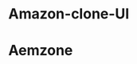 # Amazon-clone-UI
<H1>Aemzone</H1>
<div style="background-image:url('screenshot 2025-08-24 233104.png');" style=" height:300;"
   style=""width:200px; style="background-color:white;">
</div>
